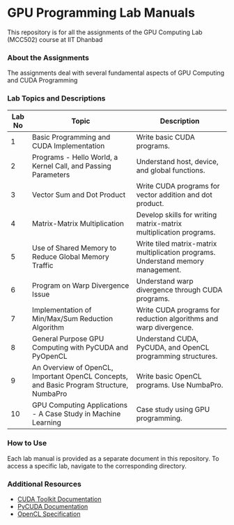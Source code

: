 # GPU Programming Lab Manuals

This repository is for all the assignments of the GPU Computing Lab (MCC502) course at IIT Dhanbad

### About the Assignments
The assignments deal with several fundamental aspects of GPU Computing and CUDA Programming


### Lab Topics and Descriptions

| Lab No | Topic                                              | Description                                                                                                                                                       |
|--------|----------------------------------------------------|-------------------------------------------------------------------------------------------------------------------------------------------------------------------|
| 1      | Basic Programming and CUDA Implementation        | Write basic CUDA programs.                                                                                                                                        |
| 2      | Programs - Hello World, a Kernel Call, and Passing Parameters | Understand host, device, and global functions.                                                                                                                    |
| 3      | Vector Sum and Dot Product                         | Write CUDA programs for vector addition and dot product.                                                                                                          |
| 4      | Matrix-Matrix Multiplication                      | Develop skills for writing matrix-matrix multiplication programs.                                                                                                  |
| 5      | Use of Shared Memory to Reduce Global Memory Traffic | Write tiled matrix-matrix multiplication programs. Understand memory management.                                                                                |
| 6      | Program on Warp Divergence Issue                   | Understand warp divergence through CUDA programs.                                                                                                                  |
| 7      | Implementation of Min/Max/Sum Reduction Algorithm  | Write CUDA programs for reduction algorithms and warp divergence.                                                                                                  |
| 8      | General Purpose GPU Computing with PyCUDA and PyOpenCL | Understand CUDA, PyCUDA, and OpenCL programming structures.                                                                                                      |
| 9      | An Overview of OpenCL, Important OpenCL Concepts, and Basic Program Structure, NumbaPro | Write basic OpenCL programs. Use NumbaPro.                                                                                                                     |
| 10     | GPU Computing Applications - A Case Study in Machine Learning | Case study using GPU programming.                                                                                                                                |


### How to Use

Each lab manual is provided as a separate document in this repository. To access a specific lab, navigate to the corresponding directory.

### Additional Resources

- [CUDA Toolkit Documentation](https://docs.nvidia.com/cuda/)
- [PyCUDA Documentation](https://documen.tician.de/pycuda/)
- [OpenCL Specification](https://www.khronos.org/registry/OpenCL/)
